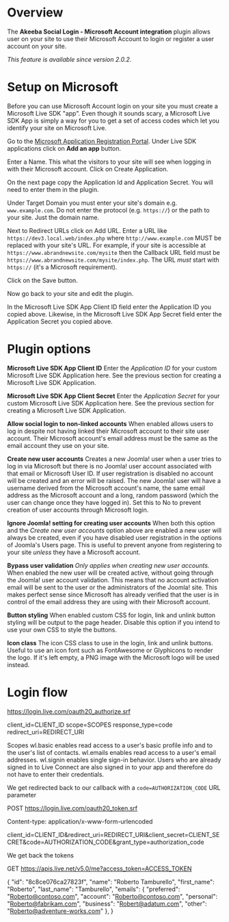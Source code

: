 # Overview 

The **Akeeba Social Login - Microsoft Account integration** plugin allows user on your site to use their Microsoft Account to login or register a user account on your site.

_This feature is available since version 2.0.2._

# Setup on Microsoft 

Before you can use Microsoft Account login on your site you must create a Microsoft Live SDK "app". Even though it sounds scary, a Microsoft Live SDK App is simply a way for you to get a set of access codes which let you identify your site on Microsoft Live.

Go to the [Microsoft Application Registration Portal](https://apps.dev.microsoft.com/?mkt=en-gb&referrer=https%3a%2f%2faccount.live.com#/appList). Under Live SDK applications click on **Add an app** button.

Enter a Name. This what the visitors to your site will see when logging in with their Microsoft account. Click on Create Application.

On the next page copy the Application Id and Application Secret. You will need to enter them in the plugin.

Under Target Domain you must enter your site's domain e.g. `www.example.com`. Do not enter the protocol (e.g. `https://`) or the path to your site. Just the domain name.

Next to Redirect URLs click on Add URL. Enter a URL like `https://dev3.local.web/index.php` where `http://www.example.com` MUST be replaced with your site's URL. For example, if your site is accessible at `https://www.abrandnewsite.com/mysite` then the Callback URL field must be `https://www.abrandnewsite.com/mysite/index.php`. The URL _must_ start with `https://` (it's a Microsoft requirement).

Click on the Save button.

Now go back to your site and edit the plugin.

In the Microsoft Live SDK App Client ID field enter the Application ID you copied above. Likewise, in the Microsoft Live SDK App Secret field enter the Application Secret you copied above.

# Plugin options

**Microsoft Live SDK App Client ID**
Enter the _Application ID_ for your custom Microsoft Live SDK Application here. See the previous section for creating a Microsoft Live SDK Application.

**Microsoft Live SDK App Client Secret**
Enter the _Application Secret_ for your custom Microsoft Live SDK Application here. See the previous section for creating a Microsoft Live SDK Application.

**Allow social login to non-linked accounts**
When enabled allows users to log in despite not having linked their Microsoft account to their site user account. Their Microsoft account's email address must be the same as the email account they use on your site.

**Create new user accounts**
Creates a new Joomla! user when a user tries to log in via Microsoft but there is no Joomla! user account associated with that email or Microsoft User ID. If user registration is disabled no account will be created and an error will be raised. The new Joomla! user will have a username derived from the Microsoft account's name, the same email address as the Microsoft account and a long, random password (which the user can change once they have logged in). Set this to No to prevent creation of user accounts through Microsoft login.

**Ignore Joomla! setting for creating user accounts**
When both this option and the _Create new user accounts_ option above are enabled a new user will always be created, even if you have disabled user registration in the options of Joomla's Users page. This is useful to prevent anyone from registering to your site _unless_ they have a Microsoft account.

**Bypass user validation**
_Only applies when creating new user accounts._ When enabled the new user will be created active, without going through the Joomla! user account validation. This means that no account activation email will be sent to the user or the administrators of the Joomla! site. This makes perfect sense since Microsoft has already verified that the user is in control of the email address they are using with their Microsoft account.

**Button styling**
When enabled custom CSS for login, link and unlink button styling will be output to the page header. Disable this option if you intend to use your own CSS to style the buttons.

**Icon class**
The icon CSS class to use in the login, link and unlink buttons. Useful to use an icon font such as FontAwesome or Glyphicons to render the logo. If it's left empty, a PNG image with the Microsoft logo will be used instead.

# Login flow

https://login.live.com/oauth20_authorize.srf

client_id=CLIENT_ID
scope=SCOPES
response_type=code
redirect_uri=REDIRECT_URI

Scopes
wl.basic enables read access to a user's basic profile info and to the user's list of contacts.
wl.emails enables read access to a user's email addresses.
wl.signin enables single sign-in behavior. Users who are already signed in to Live Connect are also signed in to your app and therefore do not have to enter their credentials.

We get redirected back to our callback with a `code=AUTHORIZATION_CODE` URL parameter

POST https://login.live.com/oauth20_token.srf

Content-type: application/x-www-form-urlencoded

client_id=CLIENT_ID&redirect_uri=REDIRECT_URI&client_secret=CLIENT_SECRET&code=AUTHORIZATION_CODE&grant_type=authorization_code

We get back the tokens

GET https://apis.live.net/v5.0/me?access_token=ACCESS_TOKEN

{
   "id": "8c8ce076ca27823f", 
   "name": "Roberto Tamburello", 
   "first_name": "Roberto", 
   "last_name": "Tamburello", 
   "emails": {
         "preferred": "Roberto@contoso.com",
         "account": "Roberto@contoso.com", 
         "personal": "Roberto@fabrikam.com", 
         "business": "Robert@adatum.com",
         "other": "Roberto@adventure-works.com"
      },
}

